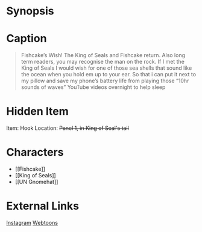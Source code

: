 # Synopsis


# Caption
> Fishcake’s Wish! The King of Seals and Fishcake return. Also long term readers, you may recognise the man on the rock. If I met the King of Seals I would wish for one of those sea shells that sound like the ocean when you hold em up to your ear. So that i can put it next to my pillow and save my phone’s battery life from playing those “10hr sounds of waves” YouTube videos overnight to help sleep

# Hidden Item
Item: Hook
Location: ~~Panel 1, in King of Seal's tail~~

# Characters
* [[Fishcake]]
* [[King of Seals]]
* [[UN Gnomehat]]

# External Links
[Instagram](https://www.instagram.com/p/CYpPg14K5Li/?igshid=YmMyMTA2M2Y=)
[Webtoons](https://www.webtoons.com/en/challenge/twistwood-tales/104-fishcakes-wish/viewer?title_no=344740&episode_no=113)